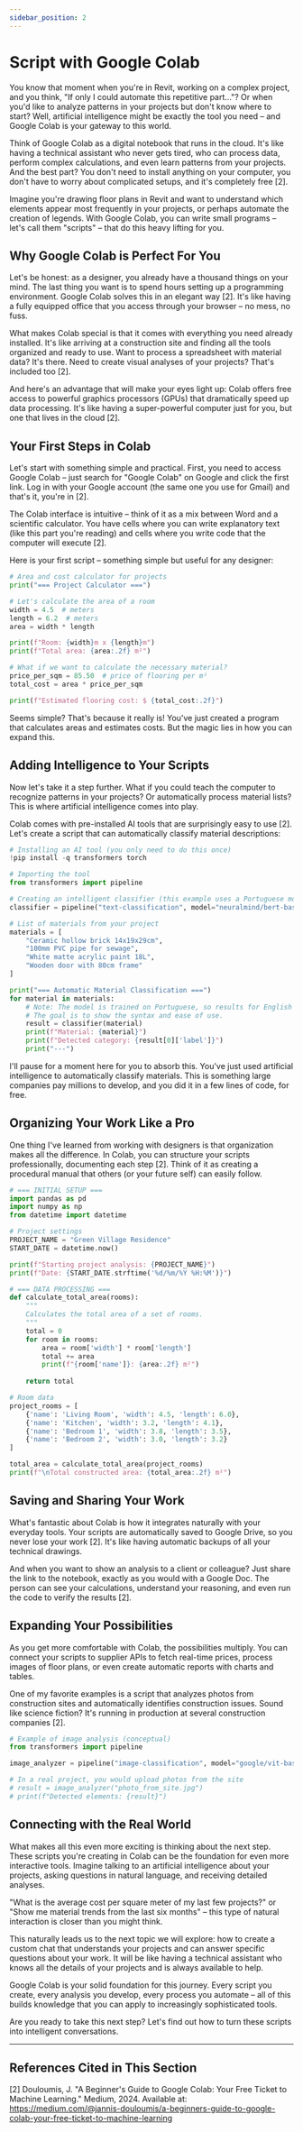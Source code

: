 ```yaml
---
sidebar_position: 2
---
```


# Script with Google Colab

You know that moment when you're in Revit, working on a complex project, and you think, "If only I could automate this repetitive part..."? Or when you'd like to analyze patterns in your projects but don't know where to start? Well, artificial intelligence might be exactly the tool you need – and Google Colab is your gateway to this world.

Think of Google Colab as a digital notebook that runs in the cloud. It's like having a technical assistant who never gets tired, who can process data, perform complex calculations, and even learn patterns from your projects. And the best part? You don't need to install anything on your computer, you don't have to worry about complicated setups, and it's completely free [2].

Imagine you're drawing floor plans in Revit and want to understand which elements appear most frequently in your projects, or perhaps automate the creation of legends. With Google Colab, you can write small programs – let's call them "scripts" – that do this heavy lifting for you.

## Why Google Colab is Perfect For You

Let's be honest: as a designer, you already have a thousand things on your mind. The last thing you want is to spend hours setting up a programming environment. Google Colab solves this in an elegant way [2]. It's like having a fully equipped office that you access through your browser – no mess, no fuss.

What makes Colab special is that it comes with everything you need already installed. It's like arriving at a construction site and finding all the tools organized and ready to use. Want to process a spreadsheet with material data? It's there. Need to create visual analyses of your projects? That's included too [2].

And here's an advantage that will make your eyes light up: Colab offers free access to powerful graphics processors (GPUs) that dramatically speed up data processing. It's like having a super-powerful computer just for you, but one that lives in the cloud [2].

## Your First Steps in Colab

Let's start with something simple and practical. First, you need to access Google Colab – just search for "Google Colab" on Google and click the first link. Log in with your Google account (the same one you use for Gmail) and that's it, you're in [2].

The Colab interface is intuitive – think of it as a mix between Word and a scientific calculator. You have cells where you can write explanatory text (like this part you're reading) and cells where you write code that the computer will execute [2].

Here is your first script – something simple but useful for any designer:

```python
# Area and cost calculator for projects
print("=== Project Calculator ===")

# Let's calculate the area of a room
width = 4.5  # meters
length = 6.2  # meters
area = width * length

print(f"Room: {width}m x {length}m")
print(f"Total area: {area:.2f} m²")

# What if we want to calculate the necessary material?
price_per_sqm = 85.50  # price of flooring per m²
total_cost = area * price_per_sqm

print(f"Estimated flooring cost: $ {total_cost:.2f}")
```

Seems simple? That's because it really is! You've just created a program that calculates areas and estimates costs. But the magic lies in how you can expand this.

## Adding Intelligence to Your Scripts

Now let's take it a step further. What if you could teach the computer to recognize patterns in your projects? Or automatically process material lists? This is where artificial intelligence comes into play.

Colab comes with pre-installed AI tools that are surprisingly easy to use [2]. Let's create a script that can automatically classify material descriptions:

```python
# Installing an AI tool (you only need to do this once)
!pip install -q transformers torch

# Importing the tool
from transformers import pipeline

# Creating an intelligent classifier (this example uses a Portuguese model, but the principle is the same)
classifier = pipeline("text-classification", model="neuralmind/bert-base-portuguese-cased")

# List of materials from your project
materials = [
    "Ceramic hollow brick 14x19x29cm",
    "100mm PVC pipe for sewage",
    "White matte acrylic paint 18L",
    "Wooden door with 80cm frame"
]

print("=== Automatic Material Classification ===")
for material in materials:
    # Note: The model is trained on Portuguese, so results for English may vary.
    # The goal is to show the syntax and ease of use.
    result = classifier(material)
    print(f"Material: {material}")
    print(f"Detected category: {result[0]['label']}")
    print("---")
```

I'll pause for a moment here for you to absorb this. You've just used artificial intelligence to automatically classify materials. This is something large companies pay millions to develop, and you did it in a few lines of code, for free.

## Organizing Your Work Like a Pro

One thing I've learned from working with designers is that organization makes all the difference. In Colab, you can structure your scripts professionally, documenting each step [2]. Think of it as creating a procedural manual that others (or your future self) can easily follow.

```python
# === INITIAL SETUP ===
import pandas as pd
import numpy as np
from datetime import datetime

# Project settings
PROJECT_NAME = "Green Village Residence"
START_DATE = datetime.now()

print(f"Starting project analysis: {PROJECT_NAME}")
print(f"Date: {START_DATE.strftime('%d/%m/%Y %H:%M')}")

# === DATA PROCESSING ===
def calculate_total_area(rooms):
    """
    Calculates the total area of a set of rooms.
    """
    total = 0
    for room in rooms:
        area = room['width'] * room['length']
        total += area
        print(f"{room['name']}: {area:.2f} m²")
    
    return total

# Room data
project_rooms = [
    {'name': 'Living Room', 'width': 4.5, 'length': 6.0},
    {'name': 'Kitchen', 'width': 3.2, 'length': 4.1},
    {'name': 'Bedroom 1', 'width': 3.8, 'length': 3.5},
    {'name': 'Bedroom 2', 'width': 3.0, 'length': 3.2}
]

total_area = calculate_total_area(project_rooms)
print(f"\nTotal constructed area: {total_area:.2f} m²")
```

## Saving and Sharing Your Work

What's fantastic about Colab is how it integrates naturally with your everyday tools. Your scripts are automatically saved to Google Drive, so you never lose your work [2]. It's like having automatic backups of all your technical drawings.

And when you want to show an analysis to a client or colleague? Just share the link to the notebook, exactly as you would with a Google Doc. The person can see your calculations, understand your reasoning, and even run the code to verify the results [2].

## Expanding Your Possibilities

As you get more comfortable with Colab, the possibilities multiply. You can connect your scripts to supplier APIs to fetch real-time prices, process images of floor plans, or even create automatic reports with charts and tables.

One of my favorite examples is a script that analyzes photos from construction sites and automatically identifies construction issues. Sound like science fiction? It's running in production at several construction companies [2].

```python
# Example of image analysis (conceptual)
from transformers import pipeline

image_analyzer = pipeline("image-classification", model="google/vit-base-patch16-224")

# In a real project, you would upload photos from the site
# result = image_analyzer("photo_from_site.jpg")
# print(f"Detected elements: {result}")
```

## Connecting with the Real World

What makes all this even more exciting is thinking about the next step. These scripts you're creating in Colab can be the foundation for even more interactive tools. Imagine talking to an artificial intelligence about your projects, asking questions in natural language, and receiving detailed analyses.

"What is the average cost per square meter of my last few projects?" or "Show me material trends from the last six months" – this type of natural interaction is closer than you might think.

This naturally leads us to the next topic we will explore: how to create a custom chat that understands your projects and can answer specific questions about your work. It will be like having a technical assistant who knows all the details of your projects and is always available to help.

Google Colab is your solid foundation for this journey. Every script you create, every analysis you develop, every process you automate – all of this builds knowledge that you can apply to increasingly sophisticated tools.

Are you ready to take this next step? Let's find out how to turn these scripts into intelligent conversations.

---

## References Cited in This Section

[2] Douloumis, J. "A Beginner's Guide to Google Colab: Your Free Ticket to Machine Learning." Medium, 2024. Available at: https://medium.com/@jannis-douloumis/a-beginners-guide-to-google-colab-your-free-ticket-to-machine-learning